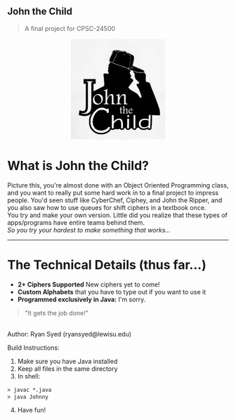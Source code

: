 ## John the Child
> A final project for CPSC-24500
<p align="center">
    <img src = ./imgs/johnTheChild.jpg>
</p>
<h1>What is John the Child?</h1>
Picture this, you're almost done with an Object Oriented Programming class, and you want to really put some hard work in to a final project to impress people. You'd seen stuff like CyberChef, Ciphey, and John the Ripper, and you also saw how to use queues for shift ciphers in a textbook once.
<br>
You try and make your own version. Little did you realize that these types of apps/programs have entire teams behind them.
<br>
<i>So you try your hardest to make something that works...</i>
<hr>
<h1> The Technical Details (thus far...)</h1>
<ul>
    <li><b>2+ Ciphers Supported</b> New ciphers yet to come!</li>
    <li><b>Custom Alphabets</b> that you have to type out if you want to use it</li>
    <li><b>Programmed exclusively in Java:</b> I'm sorry.</li>
</ul>

> "It gets the job done!"  
<br>
Author: Ryan Syed (ryansyed@lewisu.edu)

Build Instructions:
1. Make sure you have Java installed
2. Keep all files in the same directory
3. In shell:
```shell
> javac *.java
> java Johnny
```
4. Have fun!
